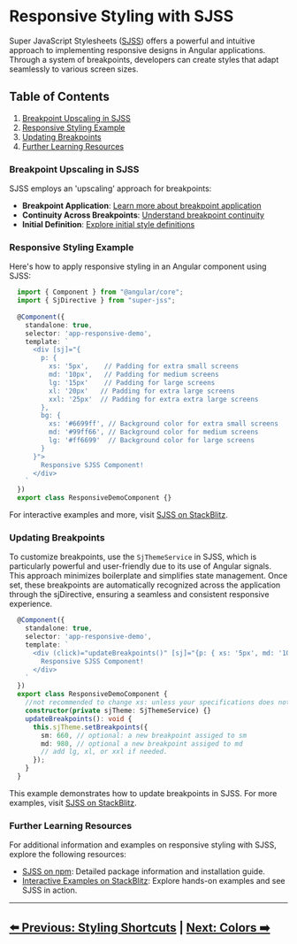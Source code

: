 
# Responsive Styling with SJSS

Super JavaScript Stylesheets ([SJSS](https://www.npmjs.com/package/super-jss)) offers a powerful and intuitive approach to implementing responsive designs in Angular applications. Through a system of breakpoints, developers can create styles that adapt seamlessly to various screen sizes.

## Table of Contents
1. [Breakpoint Upscaling in SJSS](#breakpoint-upscaling-in-sjss)
2. [Responsive Styling Example](#responsive-styling-example)
3. [Updating Breakpoints](#updating-breakpoints)
4. [Further Learning Resources](#further-learning-resources)

### Breakpoint Upscaling in SJSS
SJSS employs an 'upscaling' approach for breakpoints:

- **Breakpoint Application**: [Learn more about breakpoint application](#breakpoint-application)
- **Continuity Across Breakpoints**: [Understand breakpoint continuity](#continuity-across-breakpoints)
- **Initial Definition**: [Explore initial style definitions](#initial-definition)

### Responsive Styling Example
Here's how to apply responsive styling in an Angular component using SJSS:

```typescript
  import { Component } from "@angular/core";
  import { SjDirective } from "super-jss";
  
  @Component({
    standalone: true,
    selector: 'app-responsive-demo',
    template: `
      <div [sj]="{
        p: {
          xs: '5px',    // Padding for extra small screens
          md: '10px',   // Padding for medium screens
          lg: '15px'    // Padding for large screens
          xl: '20px'   // Padding for extra large screens
          xxl: '25px'  // Padding for extra extra large screens        
        },
        bg: {
          xs: '#6699ff', // Background color for extra small screens
          md: '#99ff66', // Background color for medium screens
          lg: '#ff6699'  // Background color for large screens
        }
      }">
        Responsive SJSS Component!
      </div>
    `
  })
  export class ResponsiveDemoComponent {}
```

For interactive examples and more, visit [SJSS on StackBlitz](https://stackblitz.com/edit/super-js?file=src%2Fmain.ts).

### Updating Breakpoints
To customize breakpoints, use the `SjThemeService` in SJSS, which is particularly powerful and user-friendly due to its use of Angular signals. This approach minimizes boilerplate and simplifies state management. Once set, these breakpoints are automatically recognized across the application through the sjDirective, ensuring a seamless and consistent responsive experience.


```typescript
  @Component({
    standalone: true,
    selector: 'app-responsive-demo',
    template: `
      <div (click)="updateBreakpoints()" [sj]="{p: { xs: '5px', md: '10px' }}">
        Responsive SJSS Component!
      </div>
    `
  })
  export class ResponsiveDemoComponent {
    //not recommended to change xs: unless your specifications does not care about mini devices, covered by xs
    constructor(private sjTheme: SjThemeService) {}
    updateBreakpoints(): void {
      this.sjTheme.setBreakpoints({
        sm: 660, // optional: a new breakpoint assiged to sm
        md: 980, // optional a new breakpoint assiged to md
        // add lg, xl, or xxl if needed.
      });
    }
  }
```
This example demonstrates how to update breakpoints in SJSS. For more examples, visit [SJSS on StackBlitz](https://stackblitz.com/edit/super-js?file=src%2Fmain.ts).

### Further Learning Resources
For additional information and examples on responsive styling with SJSS, explore the following resources:
- [SJSS on npm](https://www.npmjs.com/package/super-jss): Detailed package information and installation guide.
- [Interactive Examples on StackBlitz](https://stackblitz.com/edit/super-js?file=src%2Fmain.ts): Explore hands-on examples and see SJSS in action.

---
[⬅️ Previous: Styling Shortcuts](styling-shortcuts.md) | [Next: Colors ➡️](colors.md)
---

